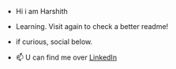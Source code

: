 - Hi i am Harshith

- Learning. Visit again to check a better readme!
- if curious, social below. 
- 📫 U can find me over [LinkedIn](www.linkedin.com/in/theharshithh)

<!---
theharshithh/theharshithh is a ✨ special ✨ repository because its `README.md` (this file) appears on your GitHub profile.
You can click the Preview link to take a look at your changes.
--->
